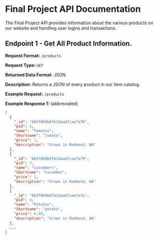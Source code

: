 # Final Project API Documentation
The Final Project API provides information about the various products on our website and handling user logins and transactions.

## Endpoint 1 - Get All Product Information.
**Request Format:** `/products`

**Request Type:** `GET`

**Returned Data Format**: JSON

**Description:** Returns a JSON of every product in our item catalog.

**Example Request:** `/products`

**Example Response 1:** (abbreviated)
```json
[
  {
    "_id": "665f8b9b6fb1daad7cae7a78",
    "pid": 2,
    "name": "Tomatos",
    "Shortname": "tomato",
    "price": 1,
    "description": "Grown in Redmond, WA"
  },
  {
    "_id": "665f8b9b6fb1daad7cae7a79",
    "pid": 3,
    "name": "Cucumbers",
    "Shortname": "cucumber",
    "price": 1,
    "description": "Grown in Redmond, WA"
  },
  {
    "_id": "665f8b9b6fb1daad7cae7a7a",
    "pid": 4,
    "name": "Potatos",
    "Shortname": "potato",
    "price": 0.99,
    "description": "Grown in Redmond, WA"
  },
  ...
]
```